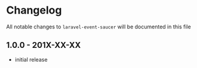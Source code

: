 # Changelog

All notable changes to `laravel-event-saucer` will be documented in this file

## 1.0.0 - 201X-XX-XX

- initial release
